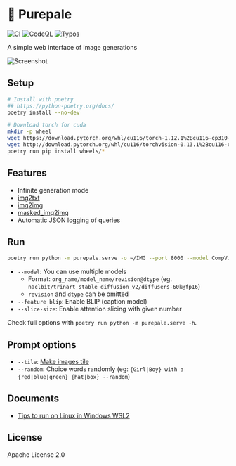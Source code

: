 
# 🎨 Purepale

[![CI](https://github.com/shirayu/purepale/actions/workflows/ci.yml/badge.svg)](https://github.com/shirayu/purepale/actions/workflows/ci.yml)
[![CodeQL](https://github.com/shirayu/purepale/actions/workflows/codeql-analysis.yml/badge.svg)](https://github.com/shirayu/purepale/actions/workflows/codeql-analysis.yml)
[![Typos](https://github.com/shirayu/purepale/actions/workflows/typos.yml/badge.svg)](https://github.com/shirayu/purepale/actions/workflows/typos.yml)

A simple web interface of image generations

![Screenshot](https://user-images.githubusercontent.com/963961/189476775-87a4c8b2-8959-4582-8708-7282e30091b2.png)

## Setup

```bash
# Install with poetry
## https://python-poetry.org/docs/
poetry install --no-dev

# Download torch for cuda
mkdir -p wheel
wget https://download.pytorch.org/whl/cu116/torch-1.12.1%2Bcu116-cp310-cp310-linux_x86_64.whl -P wheel
wget http://download.pytorch.org/whl/cu116/torchvision-0.13.1%2Bcu116-cp310-cp310-linux_x86_64.whl -P wheel
poetry run pip install wheels/*
```

## Features

- Infinite generation mode
- [img2txt](https://twitter.com/shirayu/status/1564242586738790406)
- [img2img](https://twitter.com/shirayu/status/1563138353201291266)
- [masked_img2img](https://twitter.com/shirayu/status/1563466297668935680)
- Automatic JSON logging of queries

## Run

```bash
poetry run python -m purepale.serve -o ~/IMG --port 8000 --model CompVis/stable-diffusion-v1-4/fp16
```

- ``--model``: You can use multiple models
    - Format: ``org_name/model_name/revision@dtype`` (eg. ``naclbit/trinart_stable_diffusion_v2/diffusers-60k@fp16``)
    - ``revision`` and ``dtype`` can be omitted
- ``--feature blip``: Enable BLIP (caption model)
- ``--slice-size``: Enable attention slicing with given number

Check full options with ``poetry run python -m purepale.serve -h``.

## Prompt options

- ``--tile``: [Make images tile](https://twitter.com/shirayu/status/1563907466131537920)
- ``--random``: Choice words randomly (eg: ``{Girl|Boy} with a {red|blue|green} {hat|box} --random``)

## Documents

- [Tips to run on Linux in Windows WSL2](docs/wsl2.md)

## License

Apache License 2.0
